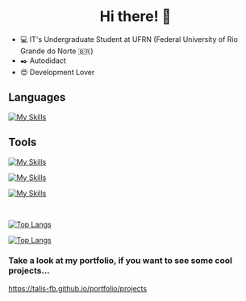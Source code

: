 <h1 align="center">
Hi there! 👋
</h1>

- 💻 IT's Undergraduate Student at UFRN (Federal University of Rio Grande do Norte 🇧🇷)
- ✒️ Autodidact
- 😍 Development Lover

## Languages
[![My Skills](https://skillicons.dev/icons?i=ts,js,py,c,cpp,rust,lua,bash)]()

## Tools
[![My Skills](https://skillicons.dev/icons?i=linux,git,gitlab,neovim)]()

[![My Skills](https://skillicons.dev/icons?i=nodejs,nest,django,docker,redis,mongo,firebase,heroku)]()

[![My Skills](https://skillicons.dev/icons?i=react,vue,nuxt,next,sass,jest)]()

<br />

[![Top Langs](https://github-readme-stats.vercel.app/api/top-langs/?username=talis-fb&hide=vue&langs_count=10&layout=compact&exclude_repo=MaquinaRefrigeranteFPGA,dotfiles&show_icons=true&theme=github_dark)](https://github.com/talis-fb/github-readme-stats)

[![Top Langs](https://github-readme-stats.vercel.app/api?username=talis-fb&show_icons=true&theme=github_dark)](https://github.com/talis-fb/github-readme-stats)

### Take a look at my portfolio, if you want to see some cool projects...
https://talis-fb.github.io/portfolio/projects

